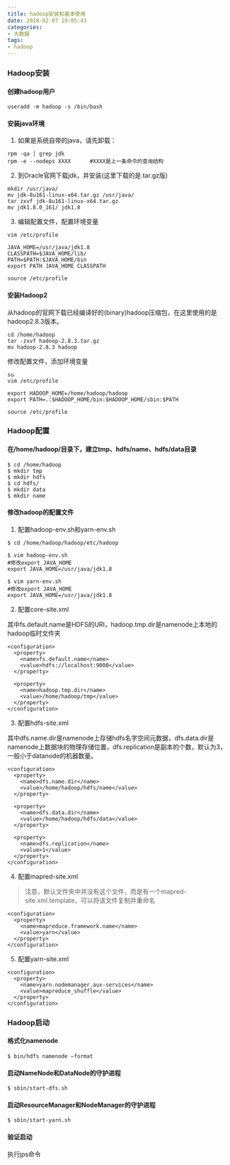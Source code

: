 ```yaml
---
title: hadoop安装和基本使用
date: 2018-02-07 19:05:43
categories:
- 大数据
tags:
- hadoop
---
```


### Hadoop安装

#### 创建hadoop用户

```
useradd -m hadoop -s /bin/bash
```

#### 安装java环境

1. 如果是系统自带的java，请先卸载：

  ```
  rpm -qa | grep jdk
  rpm -e --nodeps XXXX		#XXXX是上一条命令的查询结构
  ```

2. 到Oracle官网下载jdk，并安装(这里下载的是.tar.gz版)

  ```
  mkdir /usr/java/
  mv jdk-8u161-linux-x64.tar.gz /usr/java/
  tar zxvf jdk-8u161-linux-x64.tar.gz
  mv jdk1.8.0_161/ jdk1.8
  ```

3. 编辑配置文件，配置环境变量

  ```
  vim /etc/profile

  JAVA_HOME=/usr/java/jdk1.8
  CLASSPATH=$JAVA_HOME/lib/
  PATH=$PATH:$JAVA_HOME/bin
  export PATH JAVA_HOME CLASSPATH

  source /etc/profile
  ```

#### 安装Hadoop2

从hadoop的官网下载已经编译好的(binary)hadoop压缩包，在这里使用的是hadoop2.8.3版本。

```
cd /home/hadoop
tar -zxvf hadoop-2.8.3.tar.gz
mv hadoop-2.8.3 hadoop
```

修改配置文件，添加环境变量

```
su
vim /etc/profile

export HADOOP_HOME=/home/hadoop/hadoop
export PATH=.:$HADOOP_HOME/bin:$HADOOP_HOME/sbin:$PATH

source /etc/profile
```

### Hadoop配置

#### 在/home/hadoop/目录下，建立tmp、hdfs/name、hdfs/data目录

```
$ cd /home/hadoop
$ mkdir tmp
$ mkdir hdfs
$ cd hdfs/
$ mkdir data
$ mkdir name
```

#### 修改hadoop的配置文件

1. 配置hadoop-env.sh和yarn-env.sh

  ```
  $ cd /home/hadoop/hadoop/etc/hadoop
  
  $ vim hadoop-env.sh
  #修改export JAVA_HOME
  export JAVA_HOME=/usr/java/jdk1.8
  
  $ vim yarn-env.sh
  #修改export JAVA_HOME
  export JAVA_HOME=/usr/java/jdk1.8 
  ```

2. 配置core-site.xml

  其中fs.default.name是HDFS的URI，hadoop.tmp.dir是namenode上本地的hadoop临时文件夹

  ```
  <configuration>
    <property>
      <name>fs.default.name</name>
      <value>hdfs://localhost:9000</value>
    </property>

    <property>
      <name>hadoop.tmp.dir</name>
      <value>/home/hadoop/tmp</value>
    </property>
  </configuration>
  ```

3. 配置hdfs-site.xml

  其中dfs.name.dir是namenode上存储hdfs名字空间元数据，dfs.data.dir是namenode上数据块的物理存储位置，dfs.replication是副本的个数，默认为3，一般小于datanode的机器数量。

  ```
  <configuration>
    <property>
      <name>dfs.name.dir</name>
      <value>/home/hadoop/hdfs/name</value>
    </property>

    <property>
      <name>dfs.data.dir</name>
      <value>/home/hadoop/hdfs/data</value>
    </property>

    <property>
      <name>dfs.replication</name>
      <value>1</value>
    </property>
  </configuration>
  ```

4. 配置mapred-site.xml

  > 注意，默认文件夹中并没有这个文件，而是有一个mapred-site.xml.template，可以将该文件复制并重命名

  ```
  <configuration>
    <property>
      <name>mapreduce.framework.name</name>
      <value>yarn</value>
    </property>
  </configuration>
  ```

5. 配置yarn-site.xml

  ```
  <configuration>
    <property>
      <name>yarn.nodemanager.aux-services</name>
      <value>mapreduce_shuffle</value>
    </property>
  </configuration>
  ```

### Hadoop启动

#### 格式化namenode

```
$ bin/hdfs namenode –format
```

#### 启动NameNode和DataNode的守护进程

```
$ sbin/start-dfs.sh
```

#### 启动ResourceManager和NodeManager的守护进程

```
$ sbin/start-yarn.sh
```

#### 验证启动

执行jps命令
